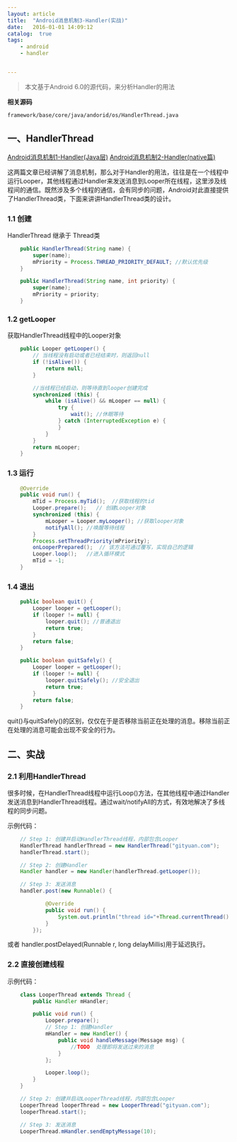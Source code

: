 ```yaml
---
layout: article
title:  "Android消息机制3-Handler(实战)"
date:   2016-01-01 14:09:12
catalog:  true
tags:
    - android
    - handler


---
```


> 本文基于Android 6.0的源代码，来分析Handler的用法

**相关源码**

    framework/base/core/java/andorid/os/HandlerThread.java


## 一、HandlerThread

[Android消息机制1-Handler(Java层)](https://panard313.github.io/2015/12/26/handler-message-framework/)
[Android消息机制2-Handler(native篇)](https://panard313.github.io/2015/12/27/handler-message-native/#nativepollonce)

这两篇文章已经讲解了消息机制，那么对于Handler的用法，往往是在一个线程中运行Looper，其他线程通过Handler来发送消息到Looper所在线程，这里涉及线程间的通信。既然涉及多个线程的通信，会有同步的问题，Android对此直接提供了HandlerThread类，下面来讲讲HandlerThread类的设计。


### 1.1 创建

HandlerThread 继承于 Thread类

```java
    public HandlerThread(String name) {
        super(name);
        mPriority = Process.THREAD_PRIORITY_DEFAULT; //默认优先级
    }

    public HandlerThread(String name, int priority) {
        super(name);
        mPriority = priority;
    }
```

### 1.2 getLooper

获取HandlerThread线程中的Looper对象

```java
    public Looper getLooper() {
        // 当线程没有启动或者已经结束时，则返回null
        if (!isAlive()) {
            return null;
        }

        //当线程已经启动，则等待直到looper创建完成
        synchronized (this) {
            while (isAlive() && mLooper == null) {
                try {
                    wait(); //休眠等待
                } catch (InterruptedException e) {
                }
            }
        }
        return mLooper;
    }
```

### 1.3 运行

```java
    @Override
    public void run() {
        mTid = Process.myTid();  //获取线程的tid
        Looper.prepare();   // 创建Looper对象
        synchronized (this) {
            mLooper = Looper.myLooper(); //获取looper对象
            notifyAll(); //唤醒等待线程
        }
        Process.setThreadPriority(mPriority);
        onLooperPrepared();  // 该方法可通过覆写，实现自己的逻辑
        Looper.loop();   //进入循环模式
        mTid = -1;
    }
```

### 1.4 退出

```java
    public boolean quit() {
        Looper looper = getLooper();
        if (looper != null) {
            looper.quit(); //普通退出
            return true;
        }
        return false;
    }

    public boolean quitSafely() {
        Looper looper = getLooper();
        if (looper != null) {
            looper.quitSafely(); //安全退出
            return true;
        }
        return false;
    }
```

quit()与quitSafely()的区别，仅仅在于是否移除当前正在处理的消息。移除当前正在处理的消息可能会出现不安全的行为。

## 二、实战

### 2.1 利用HandlerThread

很多时候，在HandlerThread线程中运行Loop()方法，在其他线程中通过Handler发送消息到HandlerThread线程。通过wait/notifyAll的方式，有效地解决了多线程的同步问题。

示例代码：

```java
    // Step 1: 创建并启动HandlerThread线程，内部包含Looper
    HandlerThread handlerThread = new HandlerThread("gityuan.com");
    handlerThread.start();

    // Step 2: 创建Handler
    Handler handler = new Handler(handlerThread.getLooper());

    // Step 3: 发送消息
    handler.post(new Runnable() {

            @Override
            public void run() {
                System.out.println("thread id="+Thread.currentThread().getId());
            }
        });
```

或者 handler.postDelayed(Runnable r, long delayMillis)用于延迟执行。


### 2.2 直接创建线程

示例代码：

```java
    class LooperThread extends Thread {
        public Handler mHandler;

        public void run() {
            Looper.prepare();
            // Step 1: 创建Handler
            mHandler = new Handler() {
                public void handleMessage(Message msg) {
                    //TODO  处理即将发送过来的消息
                }
            };

            Looper.loop();
        }
    }

    // Step 2: 创建并启动LooperThread线程，内部包含Looper
    LooperThread looperThread = new LooperThread("gityuan.com");
    looperThread.start();

    // Step 3: 发送消息
    LooperThread.mHandler.sendEmptyMessage(10);
```
